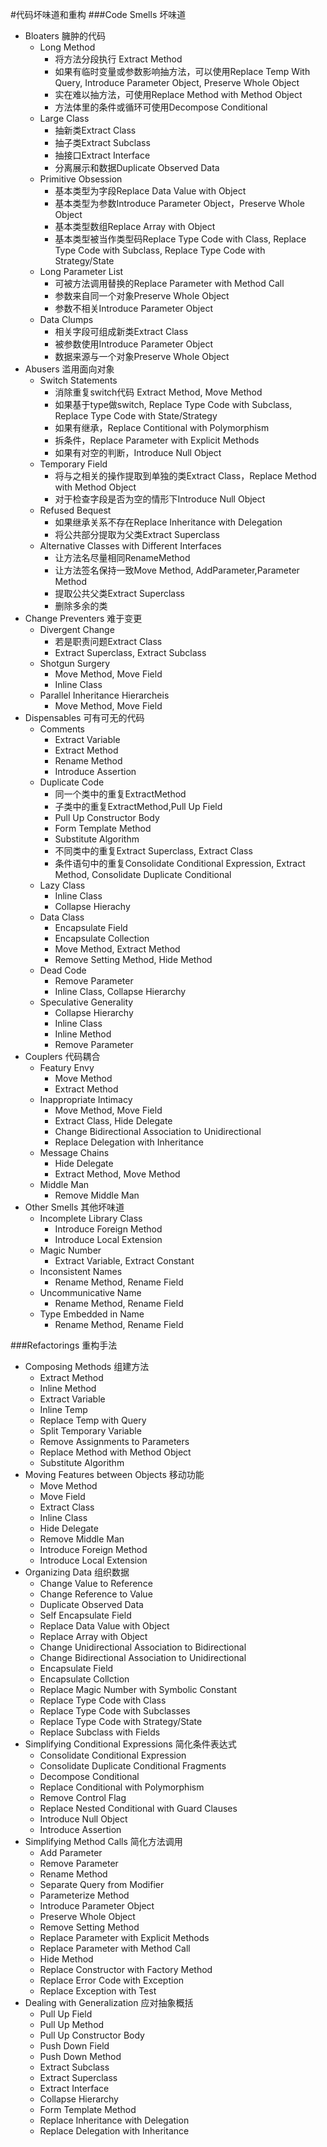 #代码坏味道和重构
###Code Smells 坏味道
- Bloaters 臃肿的代码
  - Long Method
    - 将方法分段执行 Extract Method
    - 如果有临时变量或参数影响抽方法，可以使用Replace Temp With Query, Introduce Parameter Object, Preserve Whole Object
    - 实在难以抽方法，可使用Replace Method with Method Object
    - 方法体里的条件或循环可使用Decompose Conditional
  - Large Class
    - 抽新类Extract Class
    - 抽子类Extract Subclass
    - 抽接口Extract Interface
    - 分离展示和数据Duplicate Observed Data
  - Primitive Obsession
    - 基本类型为字段Replace Data Value with Object
    - 基本类型为参数Introduce Parameter Object，Preserve Whole Object
    - 基本类型数组Replace Array with Object
    - 基本类型被当作类型码Replace Type Code with Class, Replace Type Code with Subclass, Replace Type Code with Strategy/State
  - Long Parameter List
    - 可被方法调用替换的Replace Parameter with Method Call
    - 参数来自同一个对象Preserve Whole Object
    - 参数不相关Introduce Parameter Object
  - Data Clumps
    - 相关字段可组成新类Extract Class
    - 被参数使用Introduce Parameter Object
    - 数据来源与一个对象Preserve Whole Object
- Abusers 滥用面向对象
  - Switch Statements
    - 消除重复switch代码 Extract Method, Move Method
    - 如果基于type做switch, Replace Type Code with Subclass, Replace Type Code with State/Strategy
    - 如果有继承，Replace Contitional with Polymorphism
    - 拆条件，Replace Parameter with Explicit Methods
    - 如果有对空的判断，Introduce Null Object
  - Temporary Field
    - 将与之相关的操作提取到单独的类Extract Class，Replace Method with Method Object
    - 对于检查字段是否为空的情形下Introduce Null Object
  - Refused Bequest
    - 如果继承关系不存在Replace Inheritance with Delegation
    - 将公共部分提取为父类Extract Superclass
  - Alternative Classes with Different Interfaces
    - 让方法名尽量相同RenameMethod
    - 让方法签名保持一致Move Method, AddParameter,Parameter Method
    - 提取公共父类Extract Superclass
    - 删除多余的类
- Change Preventers 难于变更
  - Divergent Change
    - 若是职责问题Extract Class
    - Extract Superclass, Extract Subclass
  - Shotgun Surgery
    - Move Method, Move Field
    - Inline Class
  - Parallel Inheritance Hierarcheis
    - Move Method, Move Field
- Dispensables 可有可无的代码
  - Comments
    - Extract Variable
    - Extract Method
    - Rename Method
    - Introduce Assertion
  - Duplicate Code
    - 同一个类中的重复ExtractMethod
    - 子类中的重复ExtractMethod,Pull Up Field
    - Pull Up Constructor Body
    - Form Template Method
    - Substitute Algorithm
    - 不同类中的重复Extract Superclass, Extract Class
    - 条件语句中的重复Consolidate Conditional Expression, Extract Method, Consolidate Duplicate Conditional
  - Lazy Class
    - Inline Class
    - Collapse Hierachy
  - Data Class
    - Encapsulate Field
    - Encapsulate Collection
    - Move Method, Extract Method
    - Remove Setting Method, Hide Method
  - Dead Code
    - Remove Parameter
    - Inline Class, Collapse Hierarchy
  - Speculative Generality
    - Collapse Hierarchy
    - Inline Class
    - Inline Method
    - Remove Parameter
- Couplers 代码耦合
  - Featury Envy
    - Move Method
    - Extract Method
  - Inappropriate Intimacy
    - Move Method, Move Field
    - Extract Class, Hide Delegate
    - Change Bidirectional Association to Unidirectional
    - Replace Delegation with Inheritance
  - Message Chains
    - Hide Delegate
    - Extract Method, Move Method
  - Middle Man
    - Remove Middle Man
- Other Smells 其他坏味道
  - Incomplete Library Class
    - Introduce Foreign Method
    - Introduce Local Extension
  - Magic Number
    - Extract Variable, Extract Constant
  - Inconsistent Names
    - Rename Method, Rename Field
  - Uncommunicative Name
    - Rename Method, Rename Field
  - Type Embedded in Name
    - Rename Method, Rename Field


###Refactorings 重构手法
- Composing Methods 组建方法
  - Extract Method
  - Inline Method
  - Extract Variable
  - Inline Temp
  - Replace Temp with Query
  - Split Temporary Variable
  - Remove Assignments to Parameters
  - Replace Method with Method Object
  - Substitute Algorithm
- Moving Features between Objects 移动功能
  - Move Method
  - Move Field
  - Extract Class
  - Inline Class
  - Hide Delegate
  - Remove Middle Man
  - Introduce Foreign Method
  - Introduce Local Extension
- Organizing Data 组织数据
  - Change Value to Reference
  - Change Reference to Value
  - Duplicate Observed Data
  - Self Encapsulate Field
  - Replace Data Value with Object
  - Replace Array with Object
  - Change Unidirectional Association to Bidirectional
  - Change Bidirectional Association to Unidirectional
  - Encapsulate Field
  - Encapsulate Collction
  - Replace Magic Number with Symbolic Constant
  - Replace Type Code with Class
  - Replace Type Code with Subclasses
  - Replace Type Code with Strategy/State
  - Replace Subclass with Fields
- Simplifying Conditional Expressions 简化条件表达式
  - Consolidate Conditional Expression
  - Consolidate Duplicate Conditional Fragments
  - Decompose Conditional
  - Replace Conditional with Polymorphism
  - Remove Control Flag
  - Replace Nested Conditional with Guard Clauses
  - Introduce Null Object
  - Introduce Assertion
- Simplifying Method Calls 简化方法调用
  - Add Parameter
  - Remove Parameter
  - Rename Method
  - Separate Query from Modifier
  - Parameterize Method
  - Introduce Parameter Object
  - Preserve Whole Object
  - Remove Setting Method
  - Replace Parameter with Explicit Methods
  - Replace Parameter with Method Call
  - Hide Method
  - Replace Constructor with Factory Method
  - Replace Error Code with Exception
  - Replace Exception with Test
- Dealing with Generalization 应对抽象概括
  - Pull Up Field
  - Pull Up Method
  - Pull Up Constructor Body
  - Push Down Field
  - Push Down Method
  - Extract Subclass
  - Extract Superclass
  - Extract Interface
  - Collapse Hierarchy
  - Form Template Method
  - Replace Inheritance with Delegation
  - Replace Delegation with Inheritance